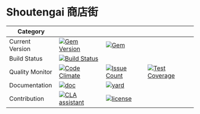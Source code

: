 # Shoutengai 商店街
| Category        |                                          |                                          |                                          |
| --------------- | ---------------------------------------- | ---------------------------------------- | ---------------------------------------- |
| Current Version | [![Gem Version](https://img.shields.io/gem/v/shoutengai.svg?maxAge=43200)](https://rubygems.org/gems/shoutengai) | [![Gem](https://img.shields.io/gem/dt/shoutengai.svg?maxAge=43200)](https://rubygems.org/gems/shoutengai) |                                          |
| Build Status    | [![Build Status](https://travis-ci.org/tallty/shoutengai.svg?branch=master)](https://travis-ci.org/tallty/shoutengai) |                                          |                                          |
| Quality Monitor | [![Code Climate](https://codeclimate.com/github/tallty/shoutengai/badges/gpa.svg)](https://codeclimate.com/github/tallty/shoutengai) | [![Issue Count](https://codeclimate.com/github/tallty/shoutengai/badges/issue_count.svg)](https://codeclimate.com/github/tallty/shoutengai) | [![Test Coverage](https://codeclimate.com/github/tallty/shoutengai/badges/coverage.svg)](https://codeclimate.com/github/tallty/shoutengai/coverage) |
| Documentation   | [![doc](http://inch-ci.org/github/tallty/shoutengai.svg?branch=master)](http://inch-ci.org/github/tallty/shoutengai) | [![yard](https://img.shields.io/badge/docs-yard-brightgreen.svg)](http://www.rubydoc.info/gems/shoutengai) |                                          |
| Contribution    | [![CLA assistant](https://cla-assistant.io/readme/badge/tallty/shoutengai)](https://cla-assistant.io/tallty/shoutengai) | [![license](https://img.shields.io/github/license/tallty/shoutengai.svg?maxAge=2592000)]() |                                          |

